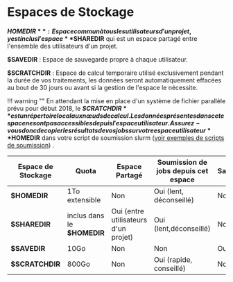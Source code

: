 # Espaces de Stockage



**$HOMEDIR** : Espace commun à tous les utilisateurs d'un projet, y est inclus l'espace **$SHAREDIR** qui est un espace partagé entre l'ensemble des utilisateurs d'un projet.



**$SAVEDIR** : Espace de sauvegarde propre à chaque utilisateur.

**$SCRATCHDIR** : Espace de calcul temporaire utilisé exclusivement pendant la durée de vos traitements, les données seront automatiquement effacées au bout de 30 jours ou avant si la gestion de l'espace le nécessite. 

!!! warning ""
    En attendant la mise en place d'un système de fichier parallèle prévu pour début 2018, le **$SCRATCHDIR** est un répertoire local aux nœuds de calcul. 
    Les données présentes dans cet espace ne sont pas accessibles depuis l'espace utilisateur. Assurez-vous donc de copier les résultats de vos jobs sur votre espace utilisateur **$HOMEDIR**  dans votre script de soumission slurm ([voir exemples de scripts de soumission](slurm.md)) . 

|Espace de Stockage| Quota                   | Espace Partagé                       | Soumission de jobs depuis cet espace |Sauvegardé | Temporaire | 
|------------------|-------------------------|--------------------------------------|--------------------------------------|-----------|------------------|
|**$HOMEDIR**      | 1To extensible          | Non                                  | Oui (lent, déconseillé) | Non | Non
|**$SHAREDIR**     | inclus dans le **$HOMEDIR** | Oui (entre utilisateurs d'un projet) | Oui (lent,déconseillé)  | Non | Non | 
|**$SAVEDIR**      | 10Go                    | Non                                  | Non | Oui | Non |
|**$SCRATCHDIR**   | 800Go                   | Non                                  | Oui (rapide, conseillé) | Non | Oui |






